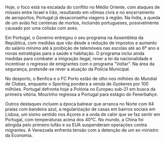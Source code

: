 Hoje, o foco está na escalada do conflito no Médio Oriente, com ataques de mísseis entre Israel e Irão, resultando em vítimas civis e no encerramento de aeroportos; Portugal já desaconselha viagens à região. Na Índia, a queda de um avião fez centenas de mortos, incluindo portugueses, possivelmente causado por uma colisão com aves.

Em Portugal, o Governo entregou o seu programa na Assembleia da República, com medidas que vão desde a redução de impostos e aumento do salário mínimo até à proibição de telemóveis nas escolas até ao 6º ano e novas estratégias para a saúde e habitação. O programa inclui ainda medidas para combater a imigração ilegal, rever a lei da nacionalidade e incentivar o regresso de emigrantes com o programa "Voltar". Na área da segurança, pretende-se rever a atuação da Polícia Municipal.

No desporto, o Benfica e o FC Porto estão de olho nos milhões do Mundial de Clubes, enquanto o Sporting pondera a venda de Gyokeres por 100 milhões. Portugal defronta hoje a Polónia no Europeu sub-21 em busca da primeira vitória. Mourinho regressa a Portugal para estágio do Fenerbahçe.

Outros destaques incluem a época balnear que arranca no Norte com 84 praias com bandeira azul, a regularização de casas em bairros sociais em Lisboa, um sismo sentido nos Açores e a onda de calor que se faz sentir em Portugal, com temperaturas acima dos 40°C. No mundo, a China foi atingida pelo primeiro tufão e os EUA suspenderam operações contra migrantes. A Venezuela enfrenta tensão com a detenção de um ex-ministro da Economia.